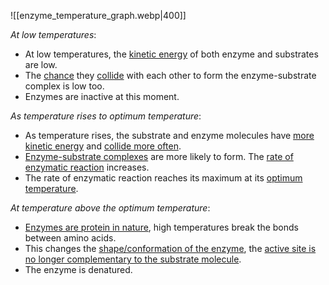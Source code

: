 ![[enzyme_temperature_graph.webp|400]]

*At low temperatures*:
- At low temperatures, the <u>kinetic energy</u> of both enzyme and substrates are low.
- The <u>chance</u> they <u>collide</u> with each other to form the enzyme-substrate complex is low too.
- Enzymes are <span class="hi-blue">inactive</span> at this moment.

*As temperature rises to optimum temperature*:
- As temperature rises, the substrate and enzyme molecules have <u>more kinetic energy</u> and <u>collide more often</u>.
- <u>Enzyme-substrate complexes</u> are more likely to form. The <u>rate of enzymatic reaction</u> increases.
- The rate of enzymatic reaction reaches its maximum at its <u>optimum temperature</u>.

*At temperature above the optimum temperature*:
- <u>Enzymes are protein in nature</u>, high temperatures break the bonds between amino acids.
- This changes the <u>shape/conformation of the enzyme</u>, the <u>active site is no longer complementary to the substrate molecule</u>.
- The enzyme is <span class="hi-blue">denatured</span>.
